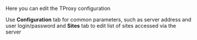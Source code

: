 <script src="/js/api.js" defer> </script>
<script src="/js/home.js" defer> </script>

Here you can edit the TProxy configuration

Use **Configuration** tab for common parameters, such as server address and
user login/password and **Sites** tab to edit list of sites accessed via
the server


